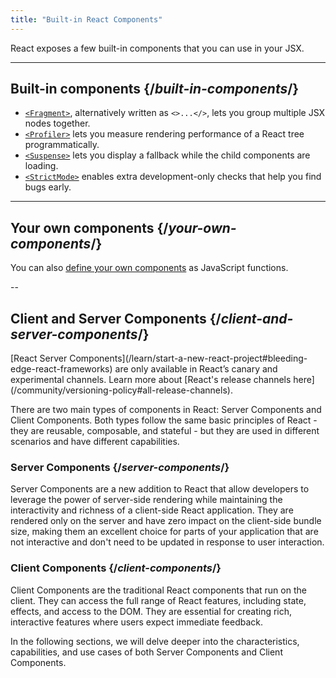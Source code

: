 ```yaml
---
title: "Built-in React Components"
---
```


<Intro>

React exposes a few built-in components that you can use in your JSX.

</Intro>

---

## Built-in components {/*built-in-components*/}

* [`<Fragment>`](/reference/react/Fragment), alternatively written as `<>...</>`, lets you group multiple JSX nodes together.
* [`<Profiler>`](/reference/react/Profiler) lets you measure rendering performance of a React tree programmatically.
* [`<Suspense>`](/reference/react/Suspense) lets you display a fallback while the child components are loading.
* [`<StrictMode>`](/reference/react/StrictMode) enables extra development-only checks that help you find bugs early.

---

## Your own components {/*your-own-components*/}

You can also [define your own components](/learn/your-first-component) as JavaScript functions.

--

## Client and Server Components {/*client-and-server-components*/}

<Wip>
[React Server Components](/learn/start-a-new-react-project#bleeding-edge-react-frameworks) are only available in React’s canary and experimental channels. Learn more about [React's release channels here](/community/versioning-policy#all-release-channels).
</Wip>

There are two main types of components in React: Server Components and Client Components. Both types follow the same basic principles of React - they are reusable, composable, and stateful - but they are used in different scenarios and have different capabilities.

### Server Components {/*server-components*/}

Server Components are a new addition to React that allow developers to leverage the power of server-side rendering while maintaining the interactivity and richness of a client-side React application. They are rendered only on the server and have zero impact on the client-side bundle size, making them an excellent choice for parts of your application that are not interactive and don't need to be updated in response to user interaction.

### Client Components {/*client-components*/}

Client Components are the traditional React components that run on the client. They can access the full range of React features, including state, effects, and access to the DOM. They are essential for creating rich, interactive features where users expect immediate feedback.

In the following sections, we will delve deeper into the characteristics, capabilities, and use cases of both Server Components and Client Components.
